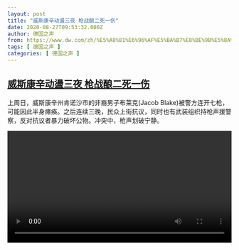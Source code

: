 ```yaml
---
layout: post
title: "威斯康辛动盪三夜 枪战酿二死一伤"
date: 2020-08-27T09:53:32.000Z
author: 德国之声
from: https://www.dw.com/zh/%E5%A8%81%E6%96%AF%E5%BA%B7%E8%BE%9B%E5%8A%A8%E7%9B%AA%E4%B8%89%E5%A4%9C%20%E6%9E%AA%E6%88%98%E9%85%BF%E4%BA%8C%E6%AD%BB%E4%B8%80%E4%BC%A4/a-54714250
tags: [ 德国之声 ]
categories: [ 德国之声 ]
---
```

<!--1598522012000-->
[威斯康辛动盪三夜 枪战酿二死一伤](https://www.dw.com/zh/%E5%A8%81%E6%96%AF%E5%BA%B7%E8%BE%9B%E5%8A%A8%E7%9B%AA%E4%B8%89%E5%A4%9C%20%E6%9E%AA%E6%88%98%E9%85%BF%E4%BA%8C%E6%AD%BB%E4%B8%80%E4%BC%A4/a-54714250)
------

<div>
<p>上周日，威斯康辛州肯诺沙市的非裔男子布莱克(Jacob Blake)被警方连开七枪，可能因此半身瘫痪。之后连续三晚，民众上街抗议，同时也有武装组织持枪声援警察，反对抗议者暴力破坏公物。冲突中，枪声划破宁静。</small></p><video src="https://tvdownloaddw-a.akamaihd.net/dwtv_video/flv/vdt_zh/2020/bchi200827_001_usa_01i_sd_sor.mp4" controls style="width:100%"></video>
</div>
